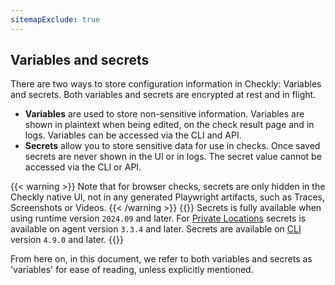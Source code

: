 ```yaml
---
sitemapExclude: true
---
```


## Variables and secrets
There are two ways to store configuration information in Checkly: Variables and secrets. Both variables and secrets are encrypted at rest and in flight.
- **Variables** are used to store non-sensitive information. Variables are shown in plaintext when being edited, on the check result page and in logs. Variables can be accessed via the CLI and API.
- **Secrets** allow you to store sensitive data for use in checks. Once saved secrets are never shown in the UI or in logs. The secret value cannot be accessed via the CLI or API.

{{< warning >}}
Note that for browser checks, secrets are only hidden in the Checkly native UI, not in any generated Playwright artifacts, such as Traces, Screenshots or Videos.
{{< /warning >}}
{{<info>}}
Secrets is fully available when using runtime version `2024.09` and later. For [Private Locations](/docs/private-locations/) secrets is available on agent version `3.3.4` and later. Secrets are available on [CLI](/docs/cli/) version `4.9.0` and later.
{{</info>}}

From here on, in this document, we refer to both variables and secrets as 'variables' for ease of reading, unless explicitly mentioned.
